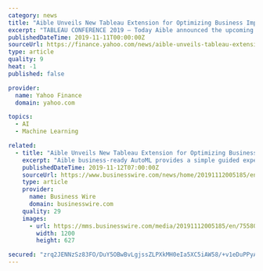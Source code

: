 ```yaml
---
category: news
title: "Aible Unveils New Tableau Extension for Optimizing Business Impact with Business-Ready AutoML at Tableau Conference 2019"
excerpt: "TABLEAU CONFERENCE 2019 – Today Aible announced the upcoming launch of its new Aible for Tableau Extension. The Aible for Tableau extension empowers viewers of Tableau to optimize business impact with AI in Tableau. With Aible and Tableau, Tableau ..."
publishedDateTime: 2019-11-11T00:00:00Z
sourceUrl: https://finance.yahoo.com/news/aible-unveils-tableau-extension-optimizing-120000682.html
type: article
quality: 9
heat: -1
published: false

provider:
  name: Yahoo Finance
  domain: yahoo.com

topics:
  - AI
  - Machine Learning

related:
  - title: "Aible Unveils New Tableau Extension for Optimizing Business Impact with Business-Ready AutoML at Tableau Conference 2019"
    excerpt: "Aible business-ready AutoML provides a simple guided experience for Tableau authors to build predictive models right within Tableau in minutes. With point-and-click ease, Tableau talent can automatically create machine learning models using popular open ..."
    publishedDateTime: 2019-11-12T07:00:00Z
    sourceUrl: https://www.businesswire.com/news/home/20191112005185/en/Aible-Unveils-New-Tableau-Extension-Optimizing-Business
    type: article
    provider:
      name: Business Wire
      domain: businesswire.com
    quality: 29
    images:
      - url: https://mms.businesswire.com/media/20191112005185/en/755800/23/AIBLE%2BTableauExtension%2BSalesforceIntegrationDEMO.jpg
        width: 1200
        height: 627

secured: "zrq2JENNzSz83FO/DuY5OBwBvLgjssZLPXkMH0eIa5XC5iAW58/+v1eDuPPyAbzWMe2FY7xnMM+3Z3XE5GaymCayjiRB2XIN/3Z3/pC9t4uquoFuugQhNGPe+Oq1650RGfxrEaK0GfBjt/+mOuzY051CZYXqUoMAuq9zm0Vuct2wuGsZIT2iWEupWdIp+AOVtYsgzE+tKyLDTq+lgXAjJ5FvyOzYOeB61Pdo/ISNrTFY8ojepIotC1Gw4cCo+3qBDVUyl1Cb4q5+q8x2I2rlGA==;aps2rL9pLU8KfECru+aRfQ=="
---
```


